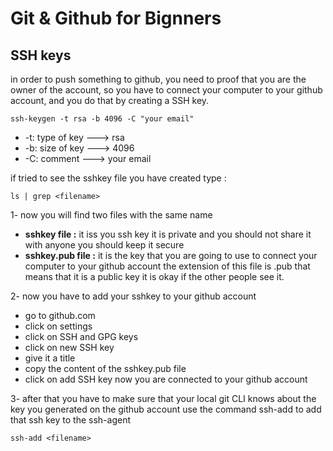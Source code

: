 # Git & Github for Bignners

## SSH keys

in order to push something to github, you need to proof that you are the owner of the account, so you have to connect your computer to your github account, and you do that by creating a SSH key.

```
ssh-keygen -t rsa -b 4096 -C "your email"
```

- -t: type of key ---> rsa
- -b: size of key ---> 4096
- -C: comment ---> your email

if tried to see the sshkey file you have created type :

```
ls | grep <filename>
```

1- now you will find two files with the same name

- **sshkey file :** it iss you ssh key it is private and you should not share it with anyone you should keep it secure
- **sshkey.pub file :** it is the key that you are going to use to connect your computer to your github account the extension of this file is .pub that means that it is a public key it is okay if the other people see it.

2- now you have to add your sshkey to your github account

- go to github.com
- click on settings
- click on SSH and GPG keys
- click on new SSH key
- give it a title
- copy the content of the sshkey.pub file
- click on add SSH key
  now you are connected to your github account

3- after that you have to make sure that your local git CLI knows about the key you generated on the github account
use the command ssh-add <filename> to add that ssh key to the ssh-agent

```
ssh-add <filename>
```
